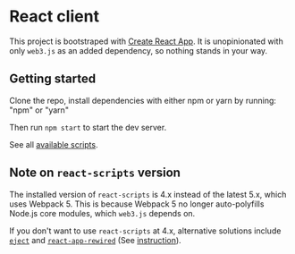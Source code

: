 # React client

This project is bootstraped with [Create React App](https://create-react-app.dev). It is unopinionated with only `web3.js` as an added dependency, so nothing stands in your way.

## Getting started

Clone the repo, install dependencies with either npm or yarn by running:
"npm" or "yarn"

Then run `npm start` to start the dev server.

See all [available scripts](https://create-react-app.dev/docs/available-scripts).

## Note on `react-scripts` version

The installed version of `react-scripts` is 4.x instead of the latest 5.x, which uses Webpack 5. This is because Webpack 5 no longer auto-polyfills Node.js core modules, which `web3.js` depends on.

If you don't want to use `react-scripts` at 4.x, alternative solutions include [`eject`](https://create-react-app.dev/docs/available-scripts/#npm-run-eject) and [`react-app-rewired`](https://github.com/timarney/react-app-rewired) (See [instruction](https://github.com/ChainSafe/web3.js#web3-and-create-react-app)).
